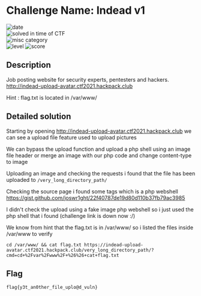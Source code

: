 # Challenge Name: Indead v1




![date](https://img.shields.io/badge/date-17.04.2021-brightgreen.svg)  
![solved in time of CTF](https://img.shields.io/badge/solved-in%20time%20of%20CTF-brightgreen.svg)   
![misc category](https://img.shields.io/badge/category-Web-blueviolet.svg)   
![level](https://img.shields.io/badge/level-Medium-blue.svg)
![score](https://img.shields.io/badge/score-50-blue.svg)

## Description

Job posting website for security experts, pentesters and hackers. http://indead-upload-avatar.ctf2021.hackpack.club

Hint : flag.txt is located in /var/www/ 

## Detailed solution 

Starting by opening http://indead-upload-avatar.ctf2021.hackpack.club we can see a upload file feature used to upload pictures

We can bypass the upload function and upload a php shell using an image file header or merge an image with our php code and change content-type to image 

Uploading an image and checking the requests i found that the file has been uploaded to ```/very_long_directory_path/``` 

Checking the source page i found some tags which is a php webshell https://gist.github.com/joswr1ght/22f40787de19d80d110b37fb79ac3985 

I didn't check the upload using a fake image php webshell so i just used the php shell that i found (challenge link is down now :/)

We know from hint that the flag.txt is in /var/www/ so i listed the files inside /var/www to verify 
  
```
cd /var/www/ && cat flag.txt https://indead-upload-avatar.ctf2021.hackpack.club/very_long_directory_path/?cmd=cd+%2Fvar%2Fwww%2F+%26%26+cat+flag.txt
```




## Flag

```
flag{y3t_an0ther_file_uplo@d_vuln}
```
